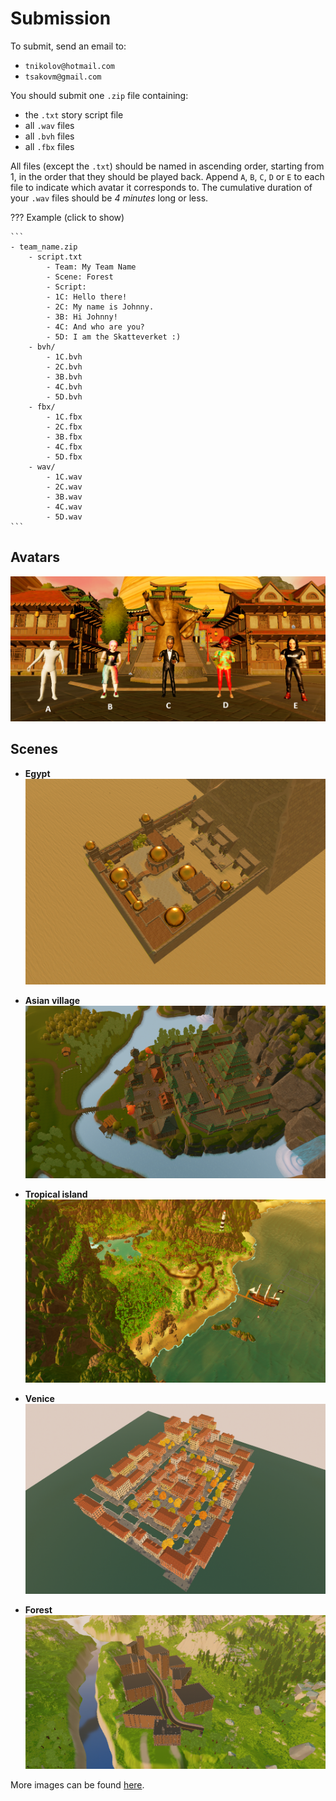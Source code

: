 # Submission
To submit, send an email to:

- `tnikolov@hotmail.com`
- `tsakovm@gmail.com`

You should submit one `.zip` file containing:

- the `.txt` story script file
- all `.wav` files
- all `.bvh` files
- all `.fbx` files

All files (except the `.txt`) should be named in ascending order, starting from 1, in the order that they should be played back. Append `A`, `B`, `C`, `D` or `E` to each file to indicate which avatar it corresponds to. The cumulative duration of your `.wav` files should be *4 minutes* long or less.

??? Example (click to show)

    ```
    - team_name.zip
        - script.txt
            - Team: My Team Name
            - Scene: Forest
            - Script:
            - 1C: Hello there!
            - 2C: My name is Johnny.
            - 3B: Hi Johnny!
            - 4C: And who are you?
            - 5D: I am the Skatteverket :)
        - bvh/
            - 1C.bvh
            - 2C.bvh
            - 3B.bvh
            - 4C.bvh
            - 5D.bvh
        - fbx/
            - 1C.fbx
            - 2C.fbx
            - 3B.fbx
            - 4C.fbx
            - 5D.fbx
        - wav/
            - 1C.wav
            - 2C.wav
            - 3B.wav
            - 4C.wav
            - 5D.wav
    ```

## Avatars

![](./assets/images/avatars.png)

## Scenes

<div class="grid cards" markdown>

- **Egypt**
  ![](./assets/images/Egypt2.png)

- **Asian village**
  ![](./assets/images/AsianVillage2.png)

- **Tropical island**
  ![](./assets/images/Tropical2.png)

- **Venice**
  ![](./assets/images/Venice2.png)

- **Forest**
  ![](./assets/images/ForestLevel2.png)

</div>

More images can be found [here](https://github.com/TeoNikolov/wasp-ss-assignment/blob/main/docs/assets/images/).
